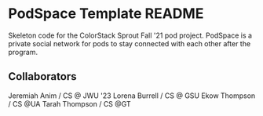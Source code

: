 # PodSpace Template README

Skeleton code for the ColorStack Sprout Fall '21 pod project. PodSpace is a private social network for pods to stay connected with each other after the program.

## Collaborators

Jeremiah Anim / CS @ JWU '23
Lorena Burrell / CS @ GSU
Ekow Thompson / CS @UA
Tarah Thompson / CS @GT
